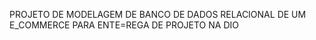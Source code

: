 PROJETO DE MODELAGEM DE BANCO DE DADOS RELACIONAL DE UM E_COMMERCE PARA ENTE=REGA DE PROJETO NA DIO
